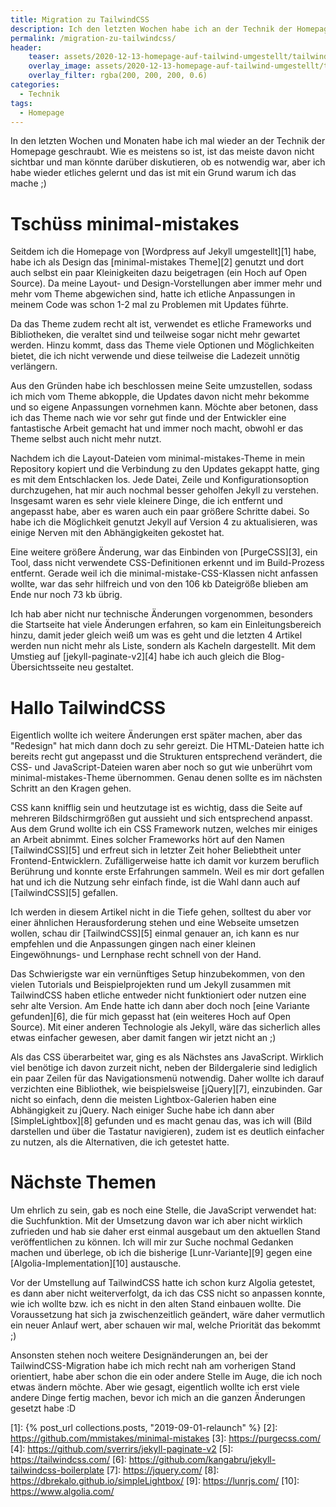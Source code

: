 ```yaml
---
title: Migration zu TailwindCSS
description: Ich den letzten Wochen habe ich an der Technik der Homepage geschraubt und das Layout auf TailwindCSS umgestellt.
permalink: /migration-zu-tailwindcss/
header:
    teaser: assets/2020-12-13-homepage-auf-tailwind-umgestellt/tailwind_thumb.jpg
    overlay_image: assets/2020-12-13-homepage-auf-tailwind-umgestellt/tailwind_hero.jpg
    overlay_filter: rgba(200, 200, 200, 0.6)
categories:
  - Technik
tags:
  - Homepage
---
```


In den letzten Wochen und Monaten habe ich mal wieder an der Technik der Homepage geschraubt. 
Wie es meistens so ist, ist das meiste davon nicht sichtbar und man könnte darüber diskutieren, ob es notwendig war, 
aber ich habe wieder etliches gelernt und das ist mit ein Grund warum ich das mache ;)

# Tschüss minimal-mistakes

Seitdem ich die Homepage von [Wordpress auf Jekyll umgestellt][1] habe, 
habe ich als Design das [minimal-mistakes Theme][2] genutzt und dort auch selbst ein paar Kleinigkeiten dazu beigetragen (ein Hoch auf Open Source). 
Da meine Layout- und Design-Vorstellungen aber immer mehr und mehr vom Theme abgewichen sind, 
hatte ich etliche Anpassungen in meinem Code was schon 1-2 mal zu Problemen mit Updates führte.

Da das Theme zudem recht alt ist, verwendet es etliche Frameworks und Bibliotheken, die veraltet sind und teilweise sogar nicht mehr gewartet werden. 
Hinzu kommt, dass das Theme viele Optionen und Möglichkeiten bietet, die ich nicht verwende und diese teilweise die Ladezeit unnötig verlängern.

Aus den Gründen habe ich beschlossen meine Seite umzustellen, sodass ich mich vom Theme abkopple, 
die Updates davon nicht mehr bekomme und so eigene Anpassungen vornehmen kann. Möchte aber betonen, 
dass ich das Theme nach wie vor sehr gut finde und der Entwickler eine fantastische Arbeit gemacht hat und immer noch macht, 
obwohl er das Theme selbst auch nicht mehr nutzt.

Nachdem ich die Layout-Dateien vom minimal-mistakes-Theme in mein Repository kopiert und die Verbindung zu den Updates gekappt hatte, 
ging es mit dem Entschlacken los. Jede Datei, Zeile und Konfigurationsoption durchzugehen, hat mir auch nochmal besser geholfen Jekyll zu verstehen. 
Insgesamt waren es sehr viele kleinere Dinge, die ich entfernt und angepasst habe, aber es waren auch ein paar größere Schritte dabei. 
So habe ich die Möglichkeit genutzt Jekyll auf Version 4 zu aktualisieren, was einige Nerven mit den Abhängigkeiten gekostet hat.

Eine weitere größere Änderung, war das Einbinden von [PurgeCSS][3], ein Tool, dass nicht verwendete CSS-Definitionen erkennt und im Build-Prozess entfernt. 
Gerade weil ich die minimal-mistake-CSS-Klassen nicht anfassen wollte, war das sehr hilfreich und von den 106 kb Dateigröße blieben am Ende nur noch 73 kb übrig.

Ich hab aber nicht nur technische Änderungen vorgenommen, besonders die Startseite hat viele Änderungen erfahren, 
so kam ein Einleitungsbereich hinzu, damit jeder gleich weiß um was es geht und die letzten 4 Artikel werden nun nicht mehr als Liste, 
sondern als Kacheln dargestellt. Mit dem Umstieg auf [jekyll-paginate-v2][4] habe ich auch gleich die Blog-Übersichtsseite neu gestaltet.

# Hallo TailwindCSS

Eigentlich wollte ich weitere Änderungen erst später machen, aber das "Redesign" hat mich dann doch zu sehr gereizt. 
Die HTML-Dateien hatte ich bereits recht gut angepasst und die Strukturen entsprechend verändert, 
die CSS- und JavaScript-Dateien waren aber noch so gut wie unberührt vom minimal-mistakes-Theme übernommen. 
Genau denen sollte es im nächsten Schritt an den Kragen gehen.

CSS kann knifflig sein und heutzutage ist es wichtig, dass die Seite auf mehreren Bildschirmgrößen gut aussieht und sich entsprechend anpasst. 
Aus dem Grund wollte ich ein CSS Framework nutzen, welches mir einiges an Arbeit abnimmt. 
Eines solcher Frameworks hört auf den Namen [TailwindCSS][5] und erfreut sich in letzter Zeit hoher Beliebtheit unter Frontend-Entwicklern. 
Zufälligerweise hatte ich damit vor kurzem beruflich Berührung und konnte erste Erfahrungen sammeln. 
Weil es mir dort gefallen hat und ich die Nutzung sehr einfach finde, ist die Wahl dann auch auf [TailwindCSS][5] gefallen.

Ich werden in diesem Artikel nicht in die Tiefe gehen, solltest du aber vor einer ähnlichen Herausforderung stehen und eine Webseite umsetzen wollen, 
schau dir [TailwindCSS][5] einmal genauer an, ich kann es nur empfehlen und die Anpassungen gingen nach einer kleinen Eingewöhnungs- und Lernphase recht schnell von der Hand.

Das Schwierigste war ein vernünftiges Setup hinzubekommen, von den vielen Tutorials und Beispielprojekten rund um Jekyll zusammen mit TailwindCSS haben etliche entweder nicht funktioniert oder nutzen eine sehr alte Version. 
Am Ende hatte ich dann aber doch noch [eine Variante gefunden][6], die für mich gepasst hat (ein weiteres Hoch auf Open Source). 
Mit einer anderen Technologie als Jekyll, wäre das sicherlich alles etwas einfacher gewesen, aber damit fangen wir jetzt nicht an ;)

Als das CSS überarbeitet war, ging es als Nächstes ans JavaScript. Wirklich viel benötige ich davon zurzeit nicht, 
neben der Bildergalerie sind lediglich ein paar Zeilen für das Navigationsmenü notwendig. Daher wollte ich darauf verzichten eine Bibliothek, 
wie beispielsweise [jQuery][7], einzubinden. Gar nicht so einfach, denn die meisten Lightbox-Galerien haben eine Abhängigkeit zu jQuery. 
Nach einiger Suche habe ich dann aber [SimpleLightbox][8] gefunden und es macht genau das, was ich will (Bild darstellen und über die Tastatur navigieren), 
zudem ist es deutlich einfacher zu nutzen, als die Alternativen, die ich getestet hatte.

# Nächste Themen

Um ehrlich zu sein, gab es noch eine Stelle, die JavaScript verwendet hat: die Suchfunktion. 
Mit der Umsetzung davon war ich aber nicht wirklich zufrieden und hab sie daher erst einmal ausgebaut um den aktuellen Stand veröffentlichen zu können. 
Ich will mir zur Suche nochmal Gedanken machen und überlege, ob ich die bisherige [Lunr-Variante][9] gegen eine [Algolia-Implementation][10] austausche.

Vor der Umstellung auf TailwindCSS hatte ich schon kurz Algolia getestet, es dann aber nicht weiterverfolgt, da ich das CSS nicht so anpassen konnte, 
wie ich wollte bzw. ich es nicht in den alten Stand einbauen wollte. Die Voraussetzung hat sich ja zwischenzeitlich geändert, 
wäre daher vermutlich ein neuer Anlauf wert, aber schauen wir mal, welche Priorität das bekommt ;)

Ansonsten stehen noch weitere Designänderungen an, bei der TailwindCSS-Migration habe ich mich recht nah am vorherigen Stand orientiert, 
habe aber schon die ein oder andere Stelle im Auge, die ich noch etwas ändern möchte. 
Aber wie gesagt, eigentlich wollte ich erst viele andere Dinge fertig machen, bevor ich mich an die ganzen Änderungen gesetzt habe :D

[1]: {% post_url collections.posts, "2019-09-01-relaunch" %}
[2]: https://github.com/mmistakes/minimal-mistakes
[3]: https://purgecss.com/
[4]: https://github.com/sverrirs/jekyll-paginate-v2
[5]: https://tailwindcss.com/
[6]: https://github.com/kangabru/jekyll-tailwindcss-boilerplate
[7]: https://jquery.com/
[8]: https://dbrekalo.github.io/simpleLightbox/
[9]: https://lunrjs.com/
[10]: https://www.algolia.com/
